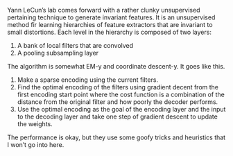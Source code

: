 Yann LeCun’s lab comes forward with a rather clunky unsupervised pertaining technique to generate invariant features. It is an unsupervised method fir learning hierarchies of feature extractors that are invariant to small distortions. Each level in the hierarchy is composed of two layers:

1. A bank of local filters that are convolved
2.  A pooling subsampling layer

The algorithm is somewhat EM-y and coordinate descent-y. It goes like this. 

1. Make a sparse encoding using the current filters. 
2. Find the optimal encoding of the filters using gradient decent from the first encoding start point where the cost function is a combination of the distance from the original filter and how poorly the decoder performs.
3. Use the optimal encoding as the goal of the encoding layer and the input to the decoding layer and take one step of gradient descent to update the weights.

The performance is okay, but they use some goofy tricks and heuristics that I won’t go into here. 

